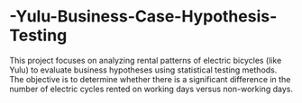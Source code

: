 # -Yulu-Business-Case-Hypothesis-Testing
This project focuses on analyzing rental patterns of electric bicycles (like Yulu) to evaluate business hypotheses using statistical testing methods. The objective is to determine whether there is a significant difference in the number of electric cycles rented on working days versus non-working days.
